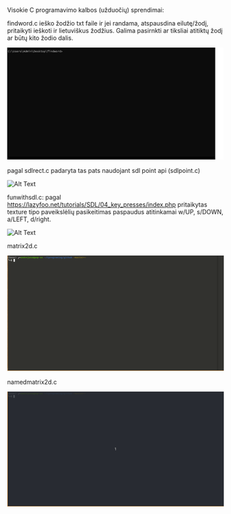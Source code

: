Visokie C programavimo kalbos (užduočių) sprendimai:

findword.c ieško žodžio txt faile ir jei randama, atspausdina eilutę/žodį, pritaikyti ieškoti ir lietuviškus žodžius. Galima pasirnkti ar tiksliai atitiktų žodį ar būtų kito žodio dalis.

![Alt Text](https://github.com/AndrejusAnto/Cprograming/blob/master/newfindword.gif)

pagal sdlrect.c padaryta tas pats naudojant sdl point api (sdlpoint.c)   

![Alt Text](https://github.com/AndrejusAnto/Cprograming/blob/master/sdlrectpoint.gif)


funwithsdl.c: pagal https://lazyfoo.net/tutorials/SDL/04_key_presses/index.php pritaikytas texture tipo paveikslėlių pasikeitimas paspaudus atitinkamai w/UP, s/DOWN, a/LEFT, d/right.

![Alt Text](https://github.com/AndrejusAnto/Cprograming/blob/master/sdldemo.gif)


matrix2d.c

![Alt Text](https://github.com/AndrejusAnto/Cprograming/blob/master/matrix2d.gif)


namedmatrix2d.c

![Alt Text](https://github.com/AndrejusAnto/Cprograming/blob/master/namedmatrix2d.gif)


